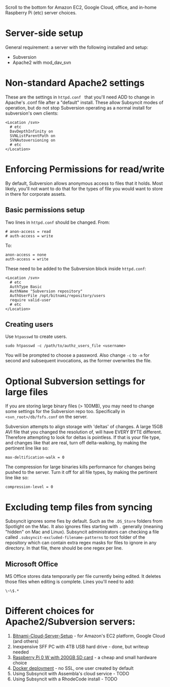 Scroll to the bottom for Amazon EC2, Google Cloud, office, and in-home Raspberry Pi (etc) server choices.

# Server-side setup

General requirement: a server with the following installed and setup:

* Subversion
* Apache2 with mod_dav_svn

# Non-standard Apache2 settings

These are the settings in `httpd.conf ` that you'll need ADD to change in Apache's .conf file after a "default" install.
These allow Subsyncit modes of operation, but do not stop Subversion operating as a normal install for subversion's own clients:

```
<Location /svn>
  # etc
  DavDepthInfinity on
  SVNListParentPath on
  SVNAutoversioning on
  # etc
</Location>
```

# Enforcing Permissions for read/write

By default, Subversion allows anonymous access to files that it holds. Most likely,
you'll not want to do that for the types of file you would want to store in there for corporate assets.

## Basic permissions setup

Two lines in `httpd.conf` should be changed. From:

```
# anon-access = read
# auth-access = write
```

To:

```
anon-access = none
auth-access = write
```

These need to be added to the Subversion block inside `httpd.conf`:

```
<Location /svn>
  # etc
  AuthType Basic
  AuthName "Subversion repository"
  AuthUserFile /opt/bitnami/repository/users
  require valid-user
  # etc
</Location>
```

## Creating users

Use `htpasswd` to create users.

```
sudo htpasswd -c /path/to/authz_users_file <username>
```

You will be prompted to choose a password. Also change `-c` to `-m` for second and subsequent invocations,
as the former overwrites the file.

# Optional Subversion settings for large files

If you are storing large binary files (> 100MB), you may need to change some settings for the Subversion repo too.
Specifically in `<svn_root>/db/fsfs.conf` on the server.

Subversion attempts to align storage with 'deltas' of changes. A large 15GB AVI
file that you changed the resolution of, will have EVERY BYTE different. Therefore
attempting to look for deltas is pointless. If that is your file type, and
changes like that are real, turn off delta-walking, by making the pertinent line like so:


```
max-deltification-walk = 0
```

The compression for large binaries kills performance for changes being pushed
to the server. Turn it off for all file types, by making the pertinent line like so:

```
compression-level = 0
```

# Excluding temp files from syncing

Subsyncit ignores some fies by default. Such as the `.DS_Store` folders from Spotlight on the Mac.
It also ignores files starting with `.` generally (meaning "hidden" on Mac
and Linux). Subsyncit administrators can checking a file called `.subsyncit-excluded-filename-patterns`
to root folder of the repository which can contain extra regex masks for files to ignore in any directory.
In that file, there should be one regex per line.

## Microsoft Office

MS Office stores data temporarily per file currently being edited. It deletes those files when editing is complete. Lines you'll need to add:

```
\~\$.*
```

# Different choices for Apache2/Subversion servers:

1. [Bitnami-Cloud-Server-Setup](/paul-hammant/subsyncit/wiki/Bitnami-Cloud-Server-Setup) - for Amazon's EC2 platform, Google Cloud (and others)
2. Inexpensive SFF PC with 4TB USB hard drive - done, but writeup needed
3. [Raspberry Pi 0 W with 200GB SD card](/paul-hammant/subsyncit/wiki/Raspberry-PI-Zero-W-~-Raspbian-Stretch) - a cheap and small hardware choice
4. [Docker deployment](/paul-hammant/subsyncit/wiki/Dockerized-Server) - no SSL, one user created by default
4. Using Subsyncit with Assembla's cloud service - TODO
5. Using Subsyncit with a RhodeCode install - TODO